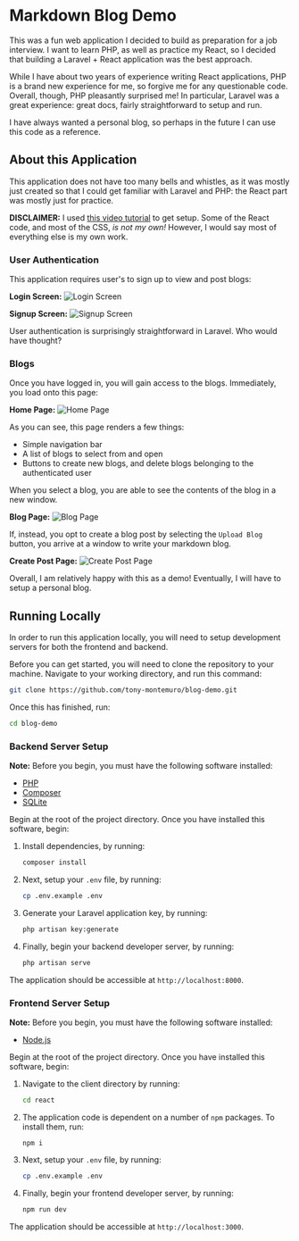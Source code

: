 # Markdown Blog Demo

This was a fun web application I decided to build as preparation for a job interview. I want to learn PHP, as well as practice my React, so I decided that building a Laravel + React application was the best approach.

While I have about two years of experience writing React applications, PHP is a brand new experience for me, so forgive me for any questionable code. Overall, though, PHP pleasantly surprised me! In particular, Laravel was a great experience: great docs, fairly straightforward to setup and run.

I have always wanted a personal blog, so perhaps in the future I can use this code as a reference.

## About this Application

This application does not have too many bells and whistles, as it was mostly just created so that I could get familiar with Laravel and PHP: the React part was mostly just for practice.

**DISCLAIMER:** I used [this video tutorial](https://youtu.be/qJq9ZMB2Was) to get setup. Some of the React code, and most of the CSS, *is not my own!* However, I would say most of everything else is my own work.

### User Authentication

This application requires user's to sign up to view and post blogs:

**Login Screen:**
![Login Screen](https://i.imgur.com/TfbOb9h.png)

**Signup Screen:**
![Signup Screen](https://i.imgur.com/IgRqNhc.png)

User authentication is surprisingly straightforward in Laravel. Who would have thought?

### Blogs

Once you have logged in, you will gain access to the blogs. Immediately, you load onto this page:

**Home Page:**
![Home Page](https://i.imgur.com/OFmVHCu.png)

As you can see, this page renders a few things:

- Simple navigation bar
- A list of blogs to select from and open
- Buttons to create new blogs, and delete blogs belonging to the authenticated user

When you select a blog, you are able to see the contents of the blog in a new window.

**Blog Page:**
![Blog Page](https://i.imgur.com/qNaqn6L.png)

If, instead, you opt to create a blog post by selecting the `Upload Blog` button, you arrive at a window to write your markdown blog. 

**Create Post Page:**
![Create Post Page](https://i.imgur.com/PhkNKro.png)

Overall, I am relatively happy with this as a demo! Eventually, I will have to setup a personal blog.

## Running Locally

In order to run this application locally, you will need to setup development servers for both the frontend and backend.

Before you can get started, you will need to clone the repository to your machine. Navigate to your working directory, and run this command:

```bash
git clone https://github.com/tony-montemuro/blog-demo.git
```

Once this has finished, run:

```bash
cd blog-demo
```

### Backend Server Setup

**Note:** Before you begin, you must have the following software installed:

- [PHP](https://www.php.net/downloads.php)
- [Composer](https://getcomposer.org/download/)
- [SQLite](https://www.sqlite.org/download.html)

Begin at the root of the project directory. Once you have installed this software, begin:

1. Install dependencies, by running:

    ```bash
    composer install
    ```

2. Next, setup your `.env` file, by running:

    ```bash
    cp .env.example .env
    ```

3. Generate your Laravel application key, by running:

    ```bash
    php artisan key:generate
    ```

4. Finally, begin your backend developer server, by running:

    ```bash
    php artisan serve
    ```

The application should be accessible at `http://localhost:8000`.

### Frontend Server Setup

**Note:** Before you begin, you must have the following software installed:

- [Node.js](https://nodejs.org/en)

Begin at the root of the project directory. Once you have installed this software, begin:

1. Navigate to the client directory by running:

    ```bash
    cd react
    ```

2. The application code is dependent on a number of `npm` packages. To install them, run:

    ```
    npm i
    ```

3. Next, setup your `.env` file, by running:

    ```bash
    cp .env.example .env
    ```

4. Finally, begin your frontend developer server, by running:

    ```bash
    npm run dev
    ```

The application should be accessible at `http://localhost:3000`.